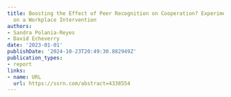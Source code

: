 ```yaml
---
title: Boosting the Effect of Peer Recognition on Cooperation? Experimental Evidence
  on a Workplace Intervention
authors:
- Sandra Polania-Reyes
- David Echeverry
date: '2023-01-01'
publishDate: '2024-10-23T20:49:30.882949Z'
publication_types:
- report
links:
- name: URL
  url: https://ssrn.com/abstract=4338554
---
```


